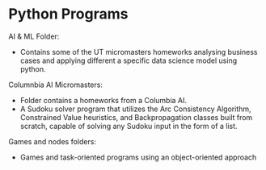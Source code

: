 # Python Programs
AI & ML Folder:
  - Contains some of the UT micromasters homeworks analysing business cases and applying different a specific data science model using python. 

Columnbia AI Micromasters:
  - Folder contains a homeworks from a Columbia AI.
  - A Sudoku solver program that utilizes the Arc Consistency Algorithm, Constrained Value heuristics, and Backpropagation classes built from scratch, capable of solving any Sudoku input in the form of a list.

Games and nodes folders:
  - Games and task-oriented programs using an object-oriented approach
